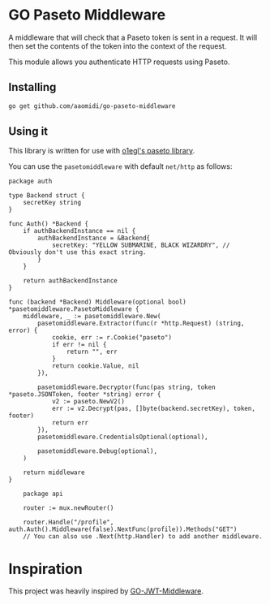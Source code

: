 # GO Paseto Middleware

A middleware that will check that a Paseto token is sent in a request. It will then set the contents of the token into the context of the request.

This module allows you authenticate HTTP requests using Paseto.

## Installing

````bash
go get github.com/aaomidi/go-paseto-middleware
````

## Using it

This library is written for use with [o1egl's paseto library](https://github.com/o1egl/paseto).

You can use the `pasetomiddleware` with default `net/http` as follows:

````golang
package auth

type Backend struct {
	secretKey string
}

func Auth() *Backend {
	if authBackendInstance == nil {
		authBackendInstance = &Backend{
			secretKey: "YELLOW SUBMARINE, BLACK WIZARDRY", // Obviously don't use this exact string.
		}
	}

	return authBackendInstance
}

func (backend *Backend) Middleware(optional bool) *pasetomiddleware.PasetoMiddleware {
	middleware, _ := pasetomiddleware.New(
		pasetomiddleware.Extractor(func(r *http.Request) (string, error) {
			cookie, err := r.Cookie("paseto")
			if err != nil {
				return "", err
			}
			return cookie.Value, nil
		}),

		pasetomiddleware.Decryptor(func(pas string, token *paseto.JSONToken, footer *string) error {
			v2 := paseto.NewV2()
			err := v2.Decrypt(pas, []byte(backend.secretKey), token, footer)
			return err
		}),
		pasetomiddleware.CredentialsOptional(optional),

		pasetomiddleware.Debug(optional),
	)

	return middleware
}
````

````golang
    package api

    router := mux.newRouter()

    router.Handle("/profile", auth.Auth().Middleware(false).NextFunc(profile)).Methods("GET")
    // You can also use .Next(http.Handler) to add another middleware.
````

# Inspiration

This project was heavily inspired by [GO-JWT-Middleware](https://github.com/auth0/go-jwt-middleware).
